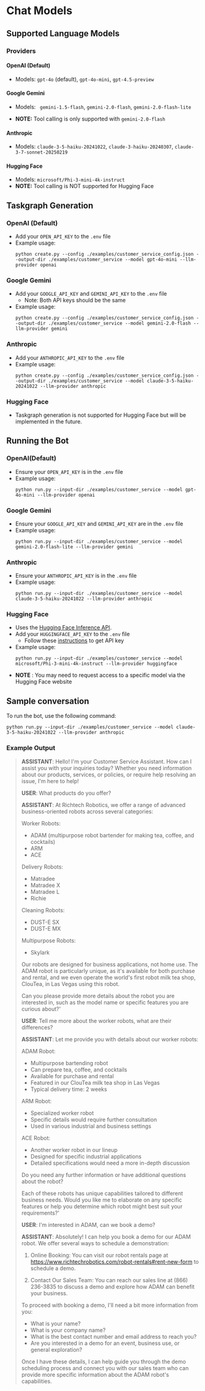 # Chat Models

## Supported Language Models
### Providers
#### OpenAI (Default)
- Models: `gpt-4o` (default), `gpt-4o-mini`, `gpt-4.5-preview`

####  Google Gemini
- Models: ` gemini-1.5-flash`, `gemini-2.0-flash`, `gemini-2.0-flash-lite`

- **NOTE:** Tool calling is only supported with `gemini-2.0-flash`

####  Anthropic
- Models: `claude-3-5-haiku-20241022`, `claude-3-haiku-20240307`, `claude-3-7-sonnet-20250219`

####  Hugging Face
- Models: `microsoft/Phi-3-mini-4k-instruct`
- **NOTE:** Tool calling is NOT supported for Hugging Face

## Taskgraph Generation
### OpenAI (Default)
- Add your `OPEN_API_KEY` to the `.env` file
- Example usage:
    ```
    python create.py --config ./examples/customer_service_config.json --output-dir ./examples/customer_service --model gpt-4o-mini --llm-provider openai
    ```

### Google Gemini
- Add your `GOOGLE_API_KEY` and `GEMINI_API_KEY` to the `.env` file
  - Note: Both API keys should be the same
- Example usage:
  ```
  python create.py --config ./examples/customer_service_config.json --output-dir ./examples/customer_service --model gemini-2.0-flash --llm-provider gemini
    ```


### Anthropic
- Add your `ANTHROPIC_API_KEY` to the `.env` file
- Example usage:
  ```
  python create.py --config ./examples/customer_service_config.json --output-dir ./examples/customer_service --model claude-3-5-haiku-20241022 --llm-provider anthropic
    ```

### Hugging Face
- Taskgraph generation is not supported for Hugging Face but will be implemented in the future.

## Running the Bot

### OpenAI(Default)
- Ensure your `OPEN_API_KEY` is in the `.env` file
- Example usage:
    ```
    python run.py --input-dir ./examples/customer_service --model gpt-4o-mini --llm-provider openai
    ```
    
### Google Gemini
- Ensure your `GOOGLE_API_KEY` and `GEMINI_API_KEY` are in the `.env` file
- Example usage:
     ```
    python run.py --input-dir ./examples/customer_service --model gemini-2.0-flash-lite --llm-provider gemini
    ```

### Anthropic
- Ensure your `ANTHROPIC_API_KEY` is in the `.env` file
- Example usage:
    ```
    python run.py --input-dir ./examples/customer_service --model claude-3-5-haiku-20241022 --llm-provider anthropic
    ```

### Hugging Face
- Uses the [Hugging Face Inference API](https://huggingface.co/docs/api-inference/en/getting-started). 
- Add your `HUGGINGFACE_API_KEY` to the `.env` file
  - Follow these [instructions](https://huggingface.co/docs/api-inference/en/getting-started#getting-a-token) to get API key
- Example usage:
    ```
    python run.py --input-dir ./examples/customer_service --model microsoft/Phi-3-mini-4k-instruct --llm-provider huggingface
    ```
- **NOTE** : You may need to request access to a specific model via the Hugging Face website


## Sample conversation
To run the bot, use the following command:
  ```
python run.py --input-dir ./examples/customer_service --model claude-3-5-haiku-20241022 --llm-provider anthropic
  ```

### Example Output

> **ASSISTANT**: Hello! I'm your Customer Service Assistant. How can I assist you with your inquiries today? Whether you need information about our products, services, or policies, or require help resolving an issue, I'm here to help!
> 
> **USER**:  What products do you offer?
>
> **ASSISTANT**: At Richtech Robotics, we offer a range of advanced business-oriented robots across several categories:
>
> Worker Robots:
> - ADAM (multipurpose robot bartender for making tea, coffee, and cocktails)
> - ARM
> - ACE
>
> Delivery Robots:
> - Matradee
> - Matradee X
> - Matradee L
> - Richie
>
> Cleaning Robots:
> - DUST-E SX
> - DUST-E MX
>
> Multipurpose Robots:
> - Skylark
>
> Our robots are designed for business applications, not home use. The ADAM robot is particularly unique, as it's available for both purchase and rental, and we even operate the world's first robot milk tea shop, ClouTea, in Las Vegas using this robot.
>
 >Can you please provide more details about the robot you are interested in, such as the model name or specific features you are curious about?'
>
> **USER**: Tell me more about the worker robots, what are their differences?
>
> **ASSISTANT**:
>Let me provide you with details about our worker robots:
>
>ADAM Robot:
> - Multipurpose bartending robot
> - Can prepare tea, coffee, and cocktails
> - Available for purchase and rental
> - Featured in our ClouTea milk tea shop in Las Vegas
> - Typical delivery time: 2 weeks
>
> ARM Robot:
> - Specialized worker robot
> - Specific details would require further consultation
> - Used in various industrial and business settings
>
> ACE Robot:
> - Another worker robot in our lineup
> - Designed for specific industrial applications
> - Detailed specifications would need a more in-depth discussion
>
> Do you need any further information or have additional questions about the robot?
>
> Each of these robots has unique capabilities tailored to different business needs. Would you like me to elaborate on any specific features or help you determine which robot might best suit your requirements?'
>
> **USER**: I'm interested in ADAM, can we book a demo?
>
> **ASSISTANT**: Absolutely! I can help you book a demo for our ADAM robot. We offer several ways to schedule a demonstration:
>
> 1. Online Booking: You can visit our robot rentals page at
 https://www.richtechrobotics.com/robot-rentals#rent-new-form to schedule a demo.
>
> 2. Contact Our Sales Team: You can reach our sales line at (866) 236-3835 to discuss a demo and explore how ADAM can benefit your business.
>
>To proceed with booking a demo, I'll need a bit more information from you:
> - What is your name?
> - What is your company name?
> - What is the best contact number and email address to reach you?
> - Are you interested in a demo for an event, business use, or general exploration?
>
> Once I have these details, I can help guide you through the demo scheduling process and connect you with our sales team who can provide more specific information about the ADAM robot's capabilities.

